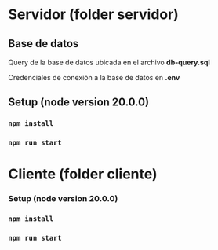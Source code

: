 # Servidor (folder servidor)

## Base de datos

Query de la base de datos ubicada en el archivo **db-query.sql**  

Credenciales de conexión a la base de datos en **.env**

## Setup (node version 20.0.0)

### `npm install`
### `npm run start`  
  
  
# Cliente (folder cliente)

### Setup (node version 20.0.0)

### `npm install`
### `npm run start`
